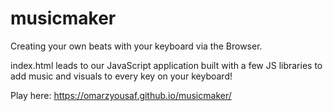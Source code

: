 # musicmaker
Creating your own beats with your keyboard via the Browser.

index.html leads to our JavaScript application built with a few JS libraries to add music and visuals to every key on your keyboard!


Play here: https://omarzyousaf.github.io/musicmaker/
